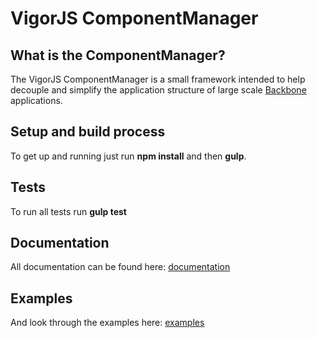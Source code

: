 # VigorJS ComponentManager

## What is the ComponentManager?
The VigorJS ComponentManager is a small framework intended to help decouple and simplify the application structure of large scale [Backbone](http://backbonejs.org/) applications.

## Setup and build process
To get up and running just run **npm install** and then **gulp**.

## Tests
To run all tests run **gulp test**

## Documentation
All documentation can be found here: [documentation](http://jonwalstedt.github.io/vigorjs.componentmanager/docs/)

## Examples
And look through the examples here: [examples](http://jonwalstedt.github.io/vigorjs.componentmanager/examples/)
